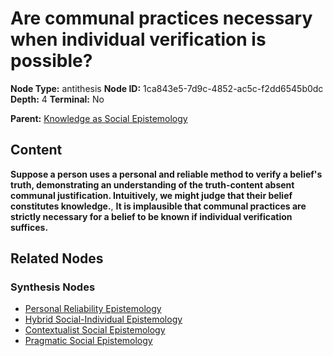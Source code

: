 # Are communal practices necessary when individual verification is possible?

**Node Type:** antithesis
**Node ID:** 1ca843e5-7d9c-4852-ac5c-f2dd6545b0dc
**Depth:** 4
**Terminal:** No

**Parent:** [Knowledge as Social Epistemology](knowledge-as-social-epistemology-synthesis-ecb44c63-ba85-46fa-862a-a9d096388e8c.md)

## Content

**Suppose a person uses a personal and reliable method to verify a belief's truth, demonstrating an understanding of the truth-content absent communal justification. Intuitively, we might judge that their belief constitutes knowledge.**, **It is implausible that communal practices are strictly necessary for a belief to be known if individual verification suffices.**

## Related Nodes

### Synthesis Nodes

- [Personal Reliability Epistemology](personal-reliability-epistemology-synthesis-31895591-5bc7-4a25-b4ab-baa5ce4eae83.md)
- [Hybrid Social-Individual Epistemology](hybrid-social-individual-epistemology-synthesis-b3d78057-4761-46f0-aa5a-e20c8717ed9a.md)
- [Contextualist Social Epistemology](contextualist-social-epistemology-synthesis-b49d3591-6725-43ef-b67f-a38c365b0c61.md)
- [Pragmatic Social Epistemology](pragmatic-social-epistemology-synthesis-92dfb100-09b0-4957-b886-00009adf1afb.md)
